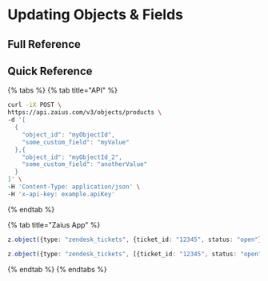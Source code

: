 # Updating Objects & Fields

## Full Reference

## Quick Reference

{% tabs %}
{% tab title="API" %}
```bash
curl -iX POST \
https://api.zaius.com/v3/objects/products \
-d '[
  {
    "object_id": "myObjectId",
    "some_custom_field": "myValue"
  },{
    "object_id": "myObjectId_2",
    "some_custom_field": "anotherValue"
  }
]' \
-H 'Content-Type: application/json' \
-H 'x-api-key: example.apiKey'
```
{% endtab %}

{% tab title="Zaius App" %}
```typescript
z.object({type: "zendesk_tickets", {ticket_id: "12345", status: "open"});

z.object({type: "zendesk_tickets", [{ticket_id: "12345", status: "open"}, {ticket_id: "56789", status: "closed"}]);
```
{% endtab %}
{% endtabs %}

